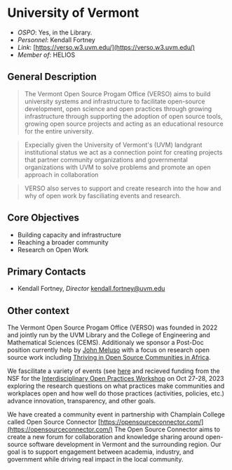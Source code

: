 # University of Vermont

- *OSPO*: Yes, in the Library.
- *Personnel*: Kendall Fortney
- *Link*: [https://verso.w3.uvm.edu/](https://verso.w3.uvm.edu/)
- *Member of*: HELIOS

## General Description

> The Vermont Open Source Progam Office (VERSO) aims to build university systems and infrastructure to facilitate open-source development, open science and open practices through growing infrastructure through supporting the adoption of open source tools, growing open source projects and acting as an educational resource for the entire university.  

> Expecially given the University of Vermont's (UVM) landgrant institutional status we act as a connection point for creating projects that partner community organizations and governmental organizations with UVM to solve problems and promote an open approach in collaboration

> VERSO also serves to support and create research into the how and why of open work by fasciliating events and research. 

## Core Objectives

- Building capacity and infrastructure
- Reaching a broader community
- Research on Open Work

## Primary Contacts

- Kendall Fortney, *Director* [kendall.fortney@uvm.edu](mailto:kendall.fortney@uvm.edu)

## Other context

The Vermont Open Source Progam Office (VERSO) was founded in 2022 and jointly run by the UVM Library and the College of Engineering and Mathematical Sciences (CEMS). Additionaly we sponsor a Post-Doc position currently help by [John Meluso](https://www.johnmeluso.com/) with a focus on research open source work including [Thriving in Open Source Communities in Africa](https://verso.w3.uvm.edu/thriving-in-open-source-communities-in-africa/).  

We fascilitate a variety of events (see [here](https://verso.w3.uvm.edu/events/) and recieved funding from the NSF for the  [Interdisciplinary Open Practices Workshop](https://verso.w3.uvm.edu/interdisciplinary-open-practices-workshop/) on Oct 27-28, 2023 exploring the research questions on what practices make communities and workplaces open and how well do those practices (activities, policies, etc.) advance innovation, transparency, and other goals. 

We have created a community event in partnership with Champlain College called Open Source Connector [https://opensourceconnector.com/](https://opensourceconnector.com/) The Open Source Connector aims to create a new forum for collaboration and knowledge sharing around open-source software development in Vermont and the surrounding region. Our goal is to support engagement between academia, industry, and government while driving real impact in the local community.

